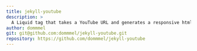 ```yaml
---
title: jekyll-youtube
description: >
  A Liquid tag that takes a YouTube URL and generates a responsive html snippet to embed the video into your site
author: dommmel
git: git@github.com:dommmel/jekyll-youtube.git
repository: https://github.com/dommmel/jekyll-youtube
---
```

